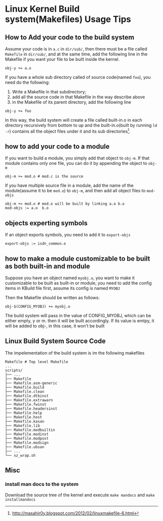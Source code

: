 # Linux Kernel Build system(Makefiles) Usage Tips

## How to Add your code to the build system

Assume your code is in `a.c` in `dir/sub/`, then there must be a file called `Makefile`
in `dir/sub/`, and at the same time, add the following line in the Makefile if you want
your file to be built inside the kernel.

```
obj-y += a.o 
```

If you have a whole sub directory called of source code(named `foo`), you need do the following:
1. Write a Makefile in that subdirectory;
2. add all the source code in that Makefile in the way describe above
3. in the Makefile of its parent directory, add the following line

```
obj-y += foo 
```

In this way, the build system will create a file called built-in.o in each directory recursively
from bottom to up and the built-in.o(built by running `ld -r`) contains all the object files under
it and its sub directories[^1].


## how to add your code to a module

If you want to build a module, you simply add that object to `obj-m`.
If that module contains only one file, you can do it by appending the object
to `obj-m`

```
obj-m += mod.o # mod.c is the source
```

If you have multiple source file in a module, add the name of the module(assume it to be `mod.o`)
to `obj-m`, and then add all object files to `mod-objs`

```
obj-m += mod.o # mod.o will be built by linking a.o b.o
mod-objs := a.o  b.o
```

## objects experting symbols

If an object exports symbols, you  need to add it to `export-objs`

```
export-objs := isdn_common.o
```

## how to make a module customizable to be built as both built-in and module

Suppose you have an object named `myobj.o`, you want to make it customizable
to be built as built-in or module, you need to add the config items
in KBuild file first, assume its config is named `MYOBJ`

Then the Makefile should be written as follows:

```
obj-$(CONFIG_MYOBJ) += myobj.o
```

The build system will pass in the value of CONFIG_MYOBJ, which can
be either empty, y or m. then it will be built accordingly. If its
value is emtpy, it will be added to  obj-, in this case, it won't
be built

## Linux Build System Source Code

The impelementation of the build system is im the following makefiles

```
Makefile # Top level Makefile
...
scripts/
├── ...
├── Makefile
├── Makefile.asm-generic
├── Makefile.build
├── Makefile.clean
├── Makefile.dtbinst
├── Makefile.extrawarn
├── Makefile.fwinst
├── Makefile.headersinst
├── Makefile.help
├── Makefile.host
├── Makefile.kasan
├── Makefile.lib
├── Makefile.modbuiltin
├── Makefile.modinst
├── Makefile.modpost
├── Makefile.modsign
├── Makefile.ubsan
├── ...
└── xz_wrap.sh
```

## Misc

### install man docs to the system
Download the source tree of the kernel and execute `make mandocs` and `make installmandocs`

[^1]: http://masahir0y.blogspot.com/2012/02/linuxmakefile-6.html
